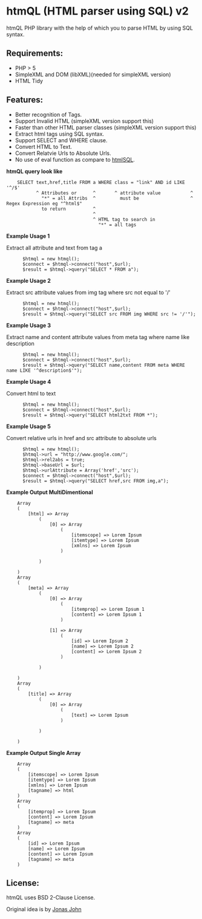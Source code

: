 htmQL (HTML parser using SQL) v2
=============================

htmQL PHP library with the help of which
you to parse HTML by using SQL syntax.

Requirements:
------------
* PHP > 5
* SimpleXML and DOM (libXML)(needed for simpleXML version)
* HTML Tidy

Features:
------------
* Better recognition of Tags.
* Support Invalid HTML (simpleXML version support this)
* Faster than other HTML parser classes  (simpleXML version support this)
* Extract html tags using SQL syntax.
* Support SELECT and WHERE clause.
* Convert HTML to Text.
* Convert Relatvie Urls to Absolute Urls.
* No use of eval function as compare to [htmlSQL](https://github.com/hxseven/htmlSQL).

**htmQL query look like**

		SELECT text,href,title FROM a WHERE class = "link" AND id LIKE '^/$'
			   ^ Attributes or      ^       ^ attribute value           ^ 
				 "*" = all Attribs  ^         must be                   ^ Regex Expression eg "^html$"
				 to return          ^
									^
									^ HTML tag to search in
									  "*" = all tags

**Example Usage 1**

Extract all attribute and text from tag a

		  $htmql = new htmql();
		  $connect = $htmql->connect("host",$url);
		  $result = $htmql->query("SELECT * FROM a");

**Example Usage 2**

Extract src attribute values from img tag where src not equal to '/'

		  $htmql = new htmql();
		  $connect = $htmql->connect("host",$url);
		  $result = $htmql->query("SELECT src FROM img WHERE src != '/'");
		
**Example Usage 3**

Extract name and content attribute values from meta tag where name like description

		  $htmql = new htmql();
		  $connect = $htmql->connect("host",$url);
		  $result = $htmql->query("SELECT name,content FROM meta WHERE name LIKE '^description$'");
      
**Example Usage 4**

Convert html to text

		  $htmql = new htmql();
		  $connect = $htmql->connect("host",$url);
		  $result = $htmql->query("SELECT html2txt FROM *");
      
**Example Usage 5**

Convert relative urls in href and src attribute to absolute urls

		  $htmql = new htmql();
		  $htmql->url = "http://www.google.com/";
		  $htmql->rel2abs = true;
		  $htmql->baseUrl = $url;
		  $htmql->urlAttribute = Array('href','src');
		  $connect = $htmql->connect("host",$url);
		  $result = $htmql->query("SELECT href,src FROM img,a");
    
**Example Output MultiDimentional**	  
	
		Array
		(
			[html] => Array
				(
					[0] => Array
						(
							[itemscope] => Lorem Ipsum
							[itemtype] => Lorem Ipsum
							[xmlns] => Lorem Ipsum
						)

				)

		)
		Array
		(
			[meta] => Array
				(
					[0] => Array
						(
							[itemprop] => Lorem Ipsum 1
							[content] => Lorem Ipsum 1
						)

					[1] => Array
						(
							[id] => Lorem Ipsum 2
							[name] => Lorem Ipsum 2
							[content] => Lorem Ipsum 2
						)

				)

		)
		Array
		(
			[title] => Array
				(
					[0] => Array
						(
							[text] => Lorem Ipsum
						)

				)

		)
		 

**Example Output Single Array**

		Array
		(
			[itemscope] => Lorem Ipsum
			[itemtype] => Lorem Ipsum
			[xmlns] => Lorem Ipsum
			[tagname] => html
		)
		Array
		(
			[itemprop] => Lorem Ipsum
			[content] => Lorem Ipsum
			[tagname] => meta
		)
		Array
		(
			[id] => Lorem Ipsum
			[name] => Lorem Ipsum
			[content] => Lorem Ipsum
			[tagname] => meta
		)
		 
License:
------------
htmQL uses BSD 2-Clause License.
	  
Original idea is by [Jonas John](http://www.jonasjohn.de/old-projects.htm)
